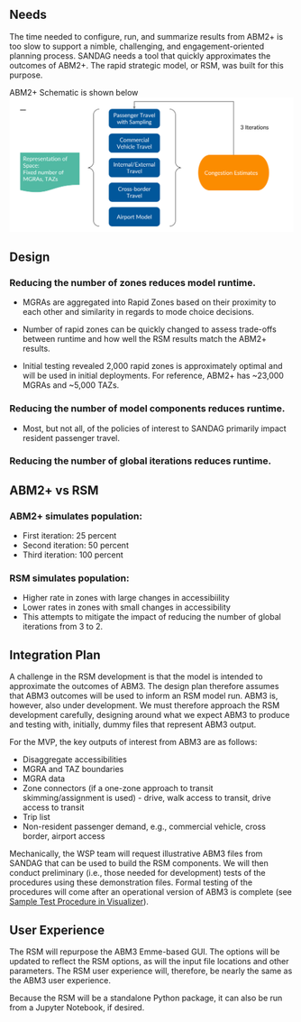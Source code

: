 
##  Needs
The time needed to configure, run, and summarize results from ABM2+ is too slow to support a nimble, challenging, and engagement-oriented planning process. SANDAG needs a tool that quickly approximates the outcomes of ABM2+. The rapid strategic model, or RSM, was built for this purpose.

ABM2+ Schematic is shown below
![](images\development\abm2plus_schematic.PNG)

## Design
### Reducing the number of zones reduces model runtime. 

* MGRAs are aggregated into Rapid Zones based on their proximity to each other and similarity in regards to mode choice decisions.

* Number of rapid zones can be quickly changed to assess trade-offs between runtime and how well the RSM results match the ABM2+ results.

* Initial testing revealed 2,000 rapid zones is approximately optimal and will be used in initial deployments. For reference, ABM2+ has ~23,000 MGRAs and ~5,000 TAZs.

### Reducing the number of model components reduces runtime.

* Most, but not all, of the policies of interest to SANDAG primarily impact resident passenger travel. 

### Reducing the number of global iterations reduces runtime.

## ABM2+ vs RSM 
### ABM2+ simulates population:
* First iteration: 25 percent
* Second iteration: 50 percent
* Third iteration: 100 percent

### RSM simulates population: 
* Higher rate in zones with large changes in accessibiility
* Lower rates in zones with small changes in accessibility
* This attempts to mitigate the impact of reducing the number of global iterations from 3 to 2.     

## Integration Plan
A challenge in the RSM development is that the model is intended to approximate the outcomes of ABM3. The design plan therefore assumes that ABM3 outcomes will be used to inform an RSM model run. ABM3 is, however, also under development. We must therefore approach the RSM development carefully, designing around what we expect ABM3 to produce and testing with, initially, dummy files that represent ABM3 output.

For the MVP, the key outputs of interest from ABM3 are as follows:

* Disaggregate accessibilities
* MGRA and TAZ boundaries
* MGRA data
* Zone connectors (if a one-zone approach to transit skimming/assignment is used) - drive, walk access to transit, drive access to transit
* Trip list
* Non-resident passenger demand, e.g., commercial vehicle, cross border, airport access

Mechanically, the WSP team will request illustrative ABM3 files from SANDAG that can be used to build the RSM components. We will then conduct preliminary (i.e., those needed for development) tests of the procedures using these demonstration files. Formal testing of the procedures will come after an operational version of ABM3 is complete (see [Sample Test Procedure in Visualizer](visualizer.md#Sample-Test-Procedure)).

## User Experience
The RSM will repurpose the ABM3 Emme-based GUI. The options will be updated to reflect the RSM options, as will the input file locations and other parameters. The RSM user experience will, therefore, be nearly the same as the ABM3 user experience.

Because the RSM will be a standalone Python package, it can also be run from a Jupyter Notebook, if desired.

